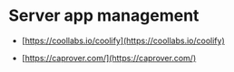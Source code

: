 # Server app management

- [https://coollabs.io/coolify](https://coollabs.io/coolify)
    
- [https://caprover.com/](https://caprover.com/)